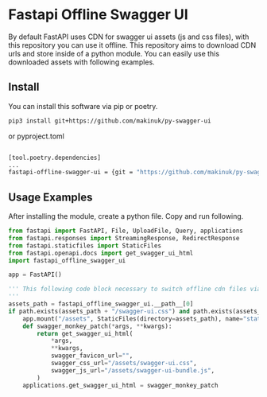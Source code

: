 # Fastapi Offline Swagger UI
By default FastAPI uses CDN for swagger ui assets (js and css files), with this repository you can use it offline. This repository aims to download CDN urls and store inside of a python module. You can easily use this downloaded assets with following examples.

## Install
You can install this software via pip or poetry.

```sh
pip3 install git+https://github.com/makinuk/py-swagger-ui
```

or pyproject.toml

```sh

[tool.poetry.dependencies]
...
fastapi-offline-swagger-ui = {git = "https://github.com/makinuk/py-swagger-ui"}

```


## Usage Examples
After installing the module, create a python file. Copy and run following.
```py
from fastapi import FastAPI, File, UploadFile, Query, applications
from fastapi.responses import StreamingResponse, RedirectResponse
from fastapi.staticfiles import StaticFiles
from fastapi.openapi.docs import get_swagger_ui_html
import fastapi_offline_swagger_ui

app = FastAPI()

''' This following code block necessary to switch offline cdn files via fastapi_offline_swagger_ui module
'''
assets_path = fastapi_offline_swagger_ui.__path__[0]
if path.exists(assets_path + "/swagger-ui.css") and path.exists(assets_path + "/swagger-ui-bundle.js"):
    app.mount("/assets", StaticFiles(directory=assets_path), name="static")
    def swagger_monkey_patch(*args, **kwargs):
        return get_swagger_ui_html(
            *args,
            **kwargs,
            swagger_favicon_url="",
            swagger_css_url="/assets/swagger-ui.css",
            swagger_js_url="/assets/swagger-ui-bundle.js",
        )
    applications.get_swagger_ui_html = swagger_monkey_patch

```
